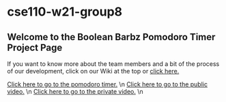# cse110-w21-group8
## Welcome to the Boolean Barbz Pomodoro Timer Project Page

If you want to know more about the team members and a bit of the process of our development, click on our Wiki at the top or [click here.](https://github.com/elliscchang/cse110-w21-group8/wiki)


[Click here to go to the pomodoro timer.](https://elliscchang.github.io/cse110-w21-group8) \n
[Click here to go to the public video.]() \n
[Click here to go to the private video.]() \n
